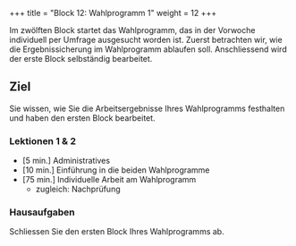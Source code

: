 +++
title = "Block 12: Wahlprogramm 1"
weight = 12
+++

Im zwölften Block startet das Wahlprogramm, das in der Vorwoche individuell per Umfrage ausgesucht worden ist. Zuerst betrachten wir, wie die Ergebnissicherung im Wahlprogramm ablaufen soll. Anschliessend wird der erste Block selbständig bearbeitet.

## Ziel

Sie wissen, wie Sie die Arbeitsergebnisse Ihres Wahlprogramms festhalten und haben den ersten Block bearbeitet.

### Lektionen 1 & 2

- [5 min.] Administratives
- [10 min.] Einführung in die beiden Wahlprogramme
- [75 min.] Individuelle Arbeit am Wahlprogramm
    - zugleich: Nachprüfung

### Hausaufgaben

Schliessen Sie den ersten Block Ihres Wahlprogramms ab.
